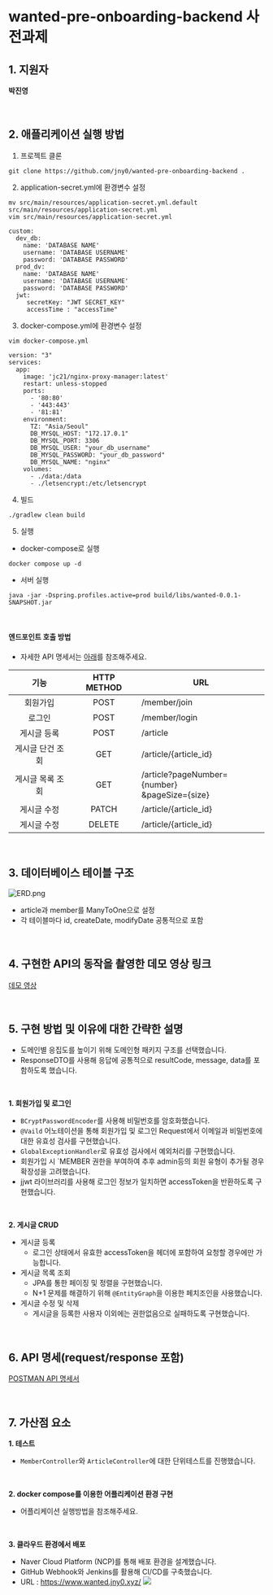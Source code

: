 # wanted-pre-onboarding-backend 사전과제


## 1. 지원자
**박진영**

</br>

## 2. 애플리케이션 실행 방법

1. 프로젝트 클론
```
git clone https://github.com/jny0/wanted-pre-onboarding-backend .
```

2. application-secret.yml에 환경변수 설정
```
mv src/main/resources/application-secret.yml.default src/main/resources/application-secret.yml
vim src/main/resources/application-secret.yml
```
```
custom:
  dev_db:
    name: 'DATABASE NAME'
    username: 'DATABASE USERNAME'
    password: 'DATABASE PASSWORD'
  prod_dv:
    name: 'DATABASE NAME'
    username: 'DATABASE USERNAME'
    password: 'DATABASE PASSWORD'
  jwt:
     secretKey: "JWT SECRET_KEY"
     accessTime : "accessTime"
```

3. docker-compose.yml에 환경변수 설정
```
vim docker-compose.yml
```
```
version: "3"
services:
  app:
    image: 'jc21/nginx-proxy-manager:latest'
    restart: unless-stopped
    ports:
      - '80:80'
      - '443:443'
      - '81:81'
    environment:
      TZ: "Asia/Seoul"
      DB_MYSQL_HOST: "172.17.0.1"
      DB_MYSQL_PORT: 3306
      DB_MYSQL_USER: "your_db_username"
      DB_MYSQL_PASSWORD: "your_db_password"
      DB_MYSQL_NAME: "nginx"
    volumes:
      - ./data:/data
      - ./letsencrypt:/etc/letsencrypt
```
4. 빌드
```
./gradlew clean build
```
5. 실행
- docker-compose로 실행
```
docker compose up -d
```
- 서버 실행
```
java -jar -Dspring.profiles.active=prod build/libs/wanted-0.0.1-SNAPSHOT.jar
```
</br>

#### 엔드포인트 호출 방법
- 자세한 API 명세서는 [아래](https://github.com/jny0/wanted-pre-onboarding-backend#6-api-%EB%AA%85%EC%84%B8requestresponse-%ED%8F%AC%ED%95%A8)를 참조해주세요.

|     기능      |  HTTP METHOD  | URL                                          |
|:-----------:|:-------------:|----------------------------------------------|
|    회원가입     |     POST      | /member/join                                 |
|     로그인     |     POST      | /member/login                                |
|   게시글 등록    |     POST      | /article                                     |
|  게시글 단건 조회  |      GET      | /article/{article_id}                        |
|  게시글 목록 조회  |      GET      | /article?pageNumber={number}<br/>&pageSize={size} |
|   게시글 수정    |     PATCH     |/article/{article_id}                                     |
|   게시글 수정    |    DELETE     |/article/{article_id}                                     |

</br>


## 3. 데이터베이스 테이블 구조
![ERD.png](https://velog.velcdn.com/images/jyp1102/post/a37c9d30-0133-4e25-b8a1-e0a885da677c/image.png)
- article과 member를 ManyToOne으로 설정
- 각 테이블마다 id, createDate, modifyDate 공통적으로 포함

</br>

## 4. 구현한 API의 동작을 촬영한 데모 영상 링크
[데모 영상](https://drive.google.com/file/d/1OCxvmy0e606NpbxXn_ltvvxJgc83m1QY/view?usp=sharing)

</br>

## 5. 구현 방법 및 이유에 대한 간략한 설명
- 도메인별 응집도를 높이기 위해 도메인형 패키지 구조를 선택했습니다. 
- ResponseDTO를 사용해 응답에 공통적으로 resultCode, message, data를 포함하도록 했습니다.

</br>

**1. 회원가입 및 로그인**
- `BCryptPasswordEncoder`를 사용해 비밀번호를 암호화했습니다.
- `@Vaild` 어노테이션을 통해 회원가입 및 로그인 Request에서 이메일과 비밀번호에 대한 유효성 검사를 구현했습니다.
- `GlobalExceptionHandler`로 유효성 검사에서 예외처리를 구현했습니다.
- 회원가입 시 `MEMBER 권한을 부여하여 추후 admin등의 회원 유형이 추가될 경우 확장성을 고려했습니다.
- jjwt 라이브러리를 사용해 로그인 정보가 일치하면 accessToken을 반환하도록 구현했습니다.


</br>

**2. 게시글 CRUD**
- 게시글 등록
  - 로그인 상태에서 유효한 accessToken을 헤더에 포함하여 요청할 경우에만 가능합니다.
- 게시글 목록 조회
  - JPA를 통한 페이징 및 정렬을 구현했습니다.
  - N+1 문제를 해결하기 위해 `@EntityGraph`을 이용한 페치조인을 사용했습니다.
- 게시글 수정 및 삭제
  - 게시글을 등록한 사용자 이외에는 권한없음으로 실패하도록 구현했습니다.


</br>

## 6. API 명세(request/response 포함)
[POSTMAN API 명세서](https://documenter.getpostman.com/view/27461750/2s9XxySZ7L)

</br>

## 7. 가산점 요소
**1. 테스트**
- `MemberController`와 `ArticleController`에 대한 단위테스트를 진행했습니다.

</br>

**2. docker compose를 이용한 어플리케이션 환경 구현**
- 어플리케이션 실행방법을 참조해주세요.

</br>

**3. 클라우드 환경에서 배포**
- Naver Cloud Platform (NCP)를 통해 배포 환경을 설계했습니다.
- GitHub Webhook와 Jenkins를 활용해 CI/CD를 구축했습니다.
- URL : https://www.wanted.jny0.xyz/
![](https://velog.velcdn.com/images/jyp1102/post/6b8e1404-6dd4-492a-88c6-3720d1fd1de3/image.png)
